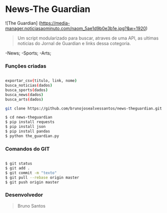 # News-The Guardian 

![The Guardian] (https://media-manager.noticiasaominuto.com/naom_5ae1d9b0e3b1e.jpg?&w=1920)

> Um script modularizado para buscar, atraves de uma API, as ultimas noticias do Jornal de Guardian e links dessa cotegoria.

-News;
-Sports;
-Arts;

### Funções criadas

```sh

exportar_csv(titulo, link, nome)
busca_noticias(dados)
busca_sports(dados)
busca_news(dados)
busca_arts(dados)

```

```sh
git clone https://github.com/brunojosealvessantos/news-theguardian.git

$ cd news-theguardian
$ pip install requests
$ pip install json
$ pip install pandas
$ python the_guardian.py

```

### Comandos do GIT

```sh

$ git status
$ git add .
$ git commit -m "texto"
$ git pull --rebase origin master
$ git push origin master

```

### Desenvolvedor
> Bruno Santos